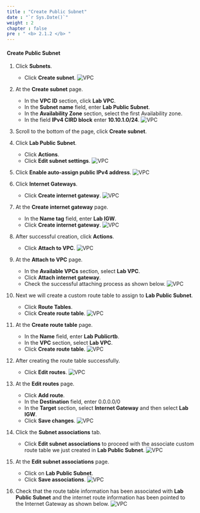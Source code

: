 ```yaml
---
title : "Create Public Subnet"
date : "`r Sys.Date()`"
weight : 2
chapter : false
pre : " <b> 2.1.2 </b> "
---
```


#### Create Public Subnet

1. Click **Subnets**.
      - Click **Create subnet**.
![VPC](/images/2/3.png)

2. At the **Create subnet** page.
    - In the **VPC ID** section, click **Lab VPC**.
    - In the **Subnet name** field, enter **Lab Public Subnet**.
    - In the **Availability Zone** section, select the first Availability zone.
    - In the field **IPv4 CIRD block** enter **10.10.1.0/24**.
![VPC](/images/2/4.png)

3. Scroll to the bottom of the page, click **Create subnet**.

4. Click **Lab Public Subnet**.
    - Click **Actions**.
    - Click **Edit subnet settings**.
![VPC](/images/2/5.png)

5. Click **Enable auto-assign public IPv4 address**.
  ![VPC](/images/2/6.png)

6. Click **Internet Gateways**.
    - Click **Create internet gateway**.
![VPC](/images/2/7.png)

7. At the **Create internet gateway** page.
    - In the **Name tag** field, enter **Lab IGW**.
    - Click **Create internet gateway**.
![VPC](/images/2/8.png)

8. After successful creation, click **Actions**.
    - Click **Attach to VPC**.
![VPC](/images/2/9.png)

9. At the **Attach to VPC** page.
    - In the **Available VPCs** section, select **Lab VPC**.
    - Click **Attach internet gateway**.
    - Check the successful attaching process as shown below.
![VPC](/images/2/10.png)

10. Next we will create a custom route table to assign to **Lab Public Subnet**.
    - Click **Route Tables**.
    - Click **Create route table**.
![VPC](/images/2/11.png)

11. At the **Create route table** page.
    - In the **Name** field, enter **Lab Publicrtb**.
    - In the **VPC** section, select **Lab VPC**.
    - Click **Create route table**.
![VPC](/images/2/12.png)
12. After creating the route table successfully.
    - Click **Edit routes**.
![VPC](/images/2/13.png)

13. At the **Edit routes** page.
    - Click **Add route**.
    - In the **Destination** field, enter 0.0.0.0/0
    - In the **Target** section, select **Internet Gateway** and then select **Lab IGW**.
    - Click **Save changes**.
![VPC](/images/2/14.png)

14. Click the **Subnet associations** tab.
    - Click **Edit subnet associations** to proceed with the associate custom route table we just created in **Lab Public Subnet**.
![VPC](/images/2/15.png)

15. At the **Edit subnet associations** page.
    - Click on **Lab Public Subnet**.
    - Click **Save associations**.
![VPC](/images/2/16.png)

16. Check that the route table information has been associated with **Lab Public Subnet** and the internet route information has been pointed to the Internet Gateway as shown below.
![VPC](/images/2/17.png)
